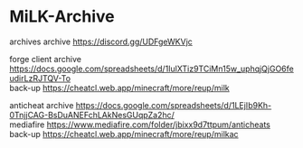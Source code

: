 # MiLK-Archive

archives archive
https://discord.gg/UDFgeWKVjc

forge client archive
https://docs.google.com/spreadsheets/d/1IulXTiz9TCiMn15w_uphqjQjGO6feudirLzRJTQV-To  
back-up
https://cheatcl.web.app/minecraft/more/reup/milk

anticheat archive
https://docs.google.com/spreadsheets/d/1LEjIb9Kh-0TnjjCAG-BsDuANEFchLAkNesGUqpZa2hc/  
mediafire
https://www.mediafire.com/folder/jbixx9d7ttpum/anticheats  
back-up
https://cheatcl.web.app/minecraft/more/reup/milkac
